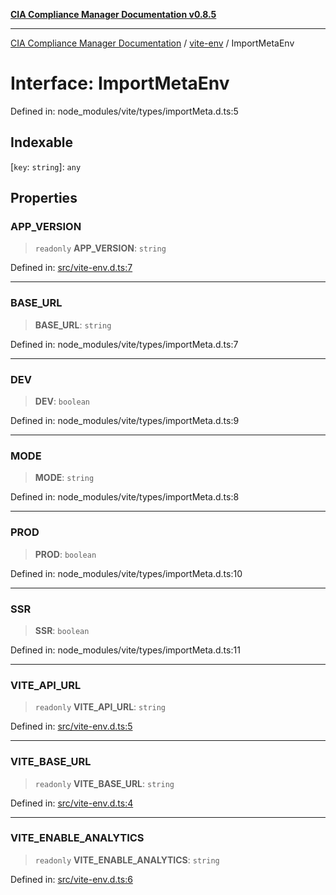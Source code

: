 [**CIA Compliance Manager Documentation v0.8.5**](../../README.md)

***

[CIA Compliance Manager Documentation](../../modules.md) / [vite-env](../README.md) / ImportMetaEnv

# Interface: ImportMetaEnv

Defined in: node\_modules/vite/types/importMeta.d.ts:5

## Indexable

\[`key`: `string`\]: `any`

## Properties

### APP\_VERSION

> `readonly` **APP\_VERSION**: `string`

Defined in: [src/vite-env.d.ts:7](https://github.com/Hack23/cia-compliance-manager/blob/3ae0301247f765ba03c8c0fe645db4718bb8af76/src/vite-env.d.ts#L7)

***

### BASE\_URL

> **BASE\_URL**: `string`

Defined in: node\_modules/vite/types/importMeta.d.ts:7

***

### DEV

> **DEV**: `boolean`

Defined in: node\_modules/vite/types/importMeta.d.ts:9

***

### MODE

> **MODE**: `string`

Defined in: node\_modules/vite/types/importMeta.d.ts:8

***

### PROD

> **PROD**: `boolean`

Defined in: node\_modules/vite/types/importMeta.d.ts:10

***

### SSR

> **SSR**: `boolean`

Defined in: node\_modules/vite/types/importMeta.d.ts:11

***

### VITE\_API\_URL

> `readonly` **VITE\_API\_URL**: `string`

Defined in: [src/vite-env.d.ts:5](https://github.com/Hack23/cia-compliance-manager/blob/3ae0301247f765ba03c8c0fe645db4718bb8af76/src/vite-env.d.ts#L5)

***

### VITE\_BASE\_URL

> `readonly` **VITE\_BASE\_URL**: `string`

Defined in: [src/vite-env.d.ts:4](https://github.com/Hack23/cia-compliance-manager/blob/3ae0301247f765ba03c8c0fe645db4718bb8af76/src/vite-env.d.ts#L4)

***

### VITE\_ENABLE\_ANALYTICS

> `readonly` **VITE\_ENABLE\_ANALYTICS**: `string`

Defined in: [src/vite-env.d.ts:6](https://github.com/Hack23/cia-compliance-manager/blob/3ae0301247f765ba03c8c0fe645db4718bb8af76/src/vite-env.d.ts#L6)
